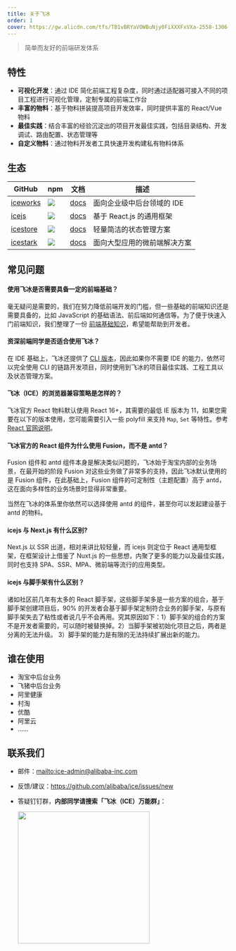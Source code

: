 ```yaml
---
title: 关于飞冰
order: 1
cover: https://gw.alicdn.com/tfs/TB1vBRYaVOWBuNjy0FiXXXFxVXa-2558-1306.jpg
---
```


> 简单而友好的前端研发体系

## 特性

- **可视化开发**：通过 IDE 简化前端工程复杂度，同时通过适配器可接入不同的项目工程进行可视化管理，定制专属的前端工作台
- **丰富的物料**：基于物料拼装提高项目开发效率，同时提供丰富的 React/Vue 物料
- **最佳实践**：结合丰富的经验沉淀出的项目开发最佳实践，包括目录结构、开发调试、路由配置、状态管理等
- **自定义物料**：通过物料开发者工具快速开发构建私有物料体系

## 生态

|    GitHub         |    npm                                 |     文档    |   描述       |
|----------------|-----------------------------------------|--------------|-----------|
| [iceworks](https://github.com/alibaba/ice) | ![](https://img.shields.io/npm/v/iceworks.svg) | [docs](/docs/iceworks/about) |面向企业级中后台领域的 IDE|
| [icejs](https://github.com/ice-lab/icejs) | ![](https://img.shields.io/npm/v/ice.js.svg) | [docs](/docs/guide/intro) |基于 React.js 的通用框架|
| [icestore](https://github.com/ice-lab/icestore) | ![](https://img.shields.io/npm/v/@ice/store.svg) | [docs](https://github.com/ice-lab/icestore#icestore) |轻量简洁的状态管理方案|
| [icestark](https://github.com/ice-lab/icestark) | ![](https://img.shields.io/npm/v/@ice/stark.svg) | [docs](/docs/icestark/guide/about) |面向大型应用的微前端解决方案|

## 常见问题

#### 使用飞冰是否需要具备一定的前端基础？

毫无疑问是需要的，我们在努力降低前端开发的门槛，但一些基础的前端知识还是需要具备的，比如 JavaScript 的基础语法、前后端如何通信等。为了便于快速入门前端知识，我们整理了一份 [前端基础知识](/docs/guide/resource/front-basic)，希望能帮助到开发者。

#### 资深前端同学是否适合使用飞冰？

在 IDE 基础上，飞冰还提供了 [CLI 版本](/docs/guide/start#使用%20CLI%20方式创建项目)，因此如果你不需要 IDE 的能力，依然可以完全使用 CLI 的链路开发项目，同时使用到飞冰的项目最佳实践、工程工具以及状态管理方案。

#### 飞冰（ICE）的浏览器兼容策略是怎样的？

飞冰官方 React 物料默认使用 React 16+，其需要的最低 IE 版本为 11，如果您需要在以下的版本使用，您可能需要引入一些 polyfill 来支持 `Map`, `Set` 等特性。参考[React 官网说明](https://reactjs.org/blog/2017/09/26/react-v16.0.html#javascript-environment-requirements)。

#### 飞冰官方的 React 组件为什么使用 Fusion，而不是 antd？

Fusion 组件和 antd 组件本身是解决类似问题的，飞冰始于淘宝内部的业务场景，在最开始的阶段 Fusion 对这些业务做了非常多的支持，因此飞冰默认使用的是 Fusion 组件，在此基础上，Fusion 组件的可定制性（主题配置）高于 antd，这在面向多样性的业务场景时显得非常重要。

当然在飞冰的体系里你依然可以选择使用 antd 的组件，甚至你可以发起建设基于 antd 的物料。

#### icejs 与 Next.js 有什么区别?

Next.js 以 SSR 出道，相对来讲比较轻量，而 icejs 则定位于 React 通用型框架，在框架设计上借鉴了 Nuxt.js 的一些思想，内聚了更多的能力以及最佳实践，同时也支持 SPA、SSR、MPA、微前端等流行的应用类型。

#### icejs 与脚手架有什么区别？

诸如社区前几年有太多的 React 脚手架，这些脚手架多是一些方案的组合，基于脚手架创建项目后，90% 的开发者会基于脚手架定制符合业务的脚手架，与原有脚手架失去了粘性或者说几乎不会再用。究其原因如下：1）脚手架的组合的方案不是开发者需要的，可以随时被替换掉。2）当脚手架被初始化项目之后，两者是分离的无法升级。 3）脚手架的能力是有限的无法持续扩展出新的能力。

## 谁在使用

- 淘宝中后台业务
- 飞猪中后台业务
- 阿里健康
- 村淘
- 优酷
- 阿里云
- ……

## 联系我们

* 邮件：<mailto:ice-admin@alibaba-inc.com>
* 反馈/建议：<https://github.com/alibaba/ice/issues/new>
* 答疑钉钉群，**内部同学请搜索「飞冰（ICE）万能群」**：

  <img src="http://ice.alicdn.com/assets/images/qrcode.png" width="300" />
